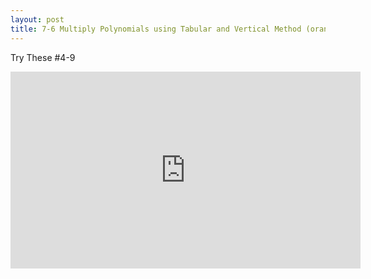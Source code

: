 ```yaml
---
layout: post
title: 7-6 Multiply Polynomials using Tabular and Vertical Method (orange)
---
```

Try These #4-9
<iframe width="560" height="315" src="https://www.youtube.com/embed/NMHva1vMbMI" frameborder="0" allowfullscreen></iframe>
